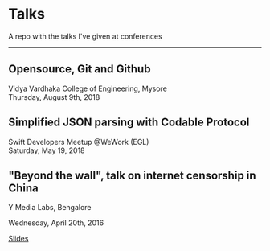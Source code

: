 # Talks
A repo with the talks I've given at conferences

---


## Opensource, Git and Github

Vidya Vardhaka College of Engineering, Mysore \
Thursday, August 9th, 2018

## Simplified JSON parsing with Codable Protocol

Swift Developers Meetup @WeWork (EGL) \
Saturday, May 19, 2018

## "Beyond the wall", talk on internet censorship in China

Y Media Labs, Bengalore

Wednesday, April 20th, 2016

[Slides](https://slides.com/deekshithbellare/deck/fullscreen#/)


